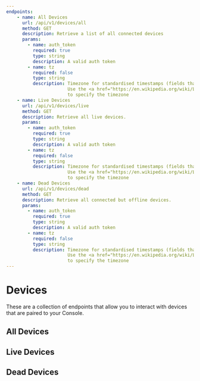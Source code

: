 ```yaml
---
endpoints:
    - name: All Devices
      url: /api/v1/devices/all
      method: GET
      description: Retrieve a list of all connected devices
      params:
        - name: auth_token
          required: true
          type: string
          description: A valid auth token
        - name: tz
          required: false
          type: string
          description: Timezone for standardised timestamps (fields that end in "_std").
                       Use the <a href="https://en.wikipedia.org/wiki/List_of_tz_database_time_zones" target="_blank">pytz names</a>
                       to specify the timezone
    - name: Live Devices
      url: /api/v1/devices/live
      method: GET
      description: Retrieve all live devices.
      params:
        - name: auth_token
          required: true
          type: string
          description: A valid auth token
        - name: tz
          required: false
          type: string
          description: Timezone for standardised timestamps (fields that end in "_std").
                       Use the <a href="https://en.wikipedia.org/wiki/List_of_tz_database_time_zones" target="_blank">pytz names</a>
                       to specify the timezone
    - name: Dead Devices
      url: /api/v1/devices/dead
      method: GET
      description: Retrieve all connected but offline devices.
      params:
        - name: auth_token
          required: true
          type: string
          description: A valid auth token
        - name: tz
          required: false
          type: string
          description: Timezone for standardised timestamps (fields that end in "_std").
                       Use the <a href="https://en.wikipedia.org/wiki/List_of_tz_database_time_zones" target="_blank">pytz names</a>
                       to specify the timezone
---
```


# Devices

These are a collection of endpoints that allow you to interact with devices that are paired to your Console.

<APIEndpoints :endpoints="$page.frontmatter.endpoints" :path="$page.regularPath"/>

## All Devices

<APIDetails :endpoint="$page.frontmatter.endpoints[0]"/>

## Live Devices

<APIDetails :endpoint="$page.frontmatter.endpoints[1]"/>

## Dead Devices

<APIDetails :endpoint="$page.frontmatter.endpoints[2]"/>
